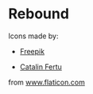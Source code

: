 # Rebound

Icons made by:
- <a href="https://www.flaticon.com/authors/freepik" title="Freepik">Freepik</a> 

- <a href="https://www.flaticon.com/authors/catalin-fertu" title="Catalin Fertu">Catalin Fertu</a>

from <a href="https://www.flaticon.com/" title="Flaticon"> www.flaticon.com</a>
